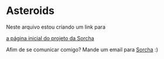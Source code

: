 # Asteroids
<!DOCTYPE html>
<html lang="en-US">
 <head>
  <meta charset="utf-8">
  <meta name="viewport" content="widht=device-widht">
 </head>
  <body>
<p>Neste arquivo estou criando um link para</p>
  <a 
    href="https://www.github.com/Silky-number8/Asteroids/blob/main/Links/Index.html"
    title="A página inicial do projeto da Sorcha"
<p>a página inicial do projeto da Sorcha</p>
  </a>
   <a 
    <img
    src="https://raw.githubusercontent.com/mdn/learning-area/master/html/multimedia-and-embedding/images-in-html/dinosaur_small.jpg"
    alt="Um desenho de um sapo feiticeiro encima de uma casinha de cogumelo"
    width="200"
    heigth="178"/> </a>
   <p>Afim de se comunicar comigo? Mande um email para <a href="mailto:sorchagalera@gmail.com">Sorcha</a> :)</p>
  </body>
</html>
